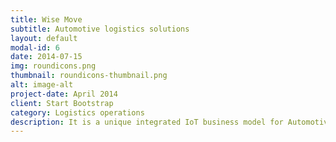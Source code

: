 ```yaml
---
title: Wise Move
subtitle: Automotive logistics solutions
layout: default
modal-id: 6
date: 2014-07-15
img: roundicons.png
thumbnail: roundicons-thumbnail.png
alt: image-alt
project-date: April 2014
client: Start Bootstrap
category: Logistics operations
description: It is a unique integrated IoT business model for Automotive logistics that is cost effective, increases visibility, efficiency and profitability.We connect stake holders with Supply chain in a shared view environment enabling real time communication and providing access to decision making data.
---
```

